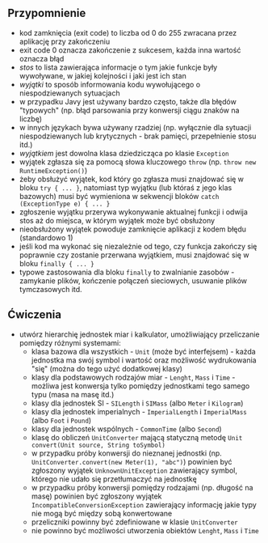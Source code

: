 ## Przypomnienie 

 - kod zamknięcia (exit code) to liczba od 0 do 255 zwracana przez aplikację przy zakończeniu
 - exit code 0 oznacza zakończenie z sukcesem, każda inna wartość oznacza błąd
 - *stos* to lista zawierająca informacje o tym jakie funkcje były wywoływane, w jakiej kolejności i jaki jest ich stan
 - *wyjątki* to sposób informowania kodu wywołującego o niespodziewanych sytuacjach
 - w przypadku Javy jest używany bardzo często, także dla błędów "typowych" (np. błąd parsowania przy konwersji ciągu znaków na liczbę)
 - w innych językach bywa używany rzadziej (np. wyłącznie dla sytuacji niespodziewanych lub krytycznych - brak pamięci, przepełnienie stosu itd.)
 - *wyjątkiem* jest dowolna klasa dziedzicząca po klasie `Exception`
 - wyjątek zgłasza się za pomocą słowa kluczowego `throw` (np. `throw new RuntimeException()`)
 - żeby obsłużyć wyjątek, kod który go zgłasza musi znajdować się w bloku `try { ... }`, natomiast typ wyjątku (lub któraś z jego klas bazowych)
 musi być wymieniona w sekwencji bloków `catch (ExceptionType e) { ... }`
 - zgłoszenie wyjątku przerywa wykonywanie aktualnej funkcji i odwija stos aż do miejsca, w którym wyjątek może być obsłużony
 - nieobsłużony wyjątek powoduje zamknięcie aplikacji z kodem błędu (standardowo 1)
 - jeśli kod ma wykonać się niezależnie od tego, czy funkcja zakończy się poprawnie czy zostanie przerwana wyjątkiem, musi znajdować się w bloku `finally { ... }`
 - typowe zastosowania dla bloku `finally` to zwalnianie zasobów - zamykanie plików, kończenie połączeń sieciowych, usuwanie plików tymczasowych itd.
 
## Ćwiczenia

 - utwórz hierarchię jednostek miar i kalkulator, umożliwiający przeliczanie pomiędzy różnymi systemami:
   - klasa bazowa dla wszystkich - `Unit` (może być interfejsem) - każda jednostka ma swój symbol i wartość oraz możliwość wydrukowania "się" (można do tego użyć dodatkowej klasy)
   - klasy dla podstawowych rodzajów miar - `Lenght`, `Mass` i `Time` - możliwa jest konwersja tylko pomiędzy jednostkami tego samego typu (masa na masę itd.)
   - klasy dla jednostek SI - `SILength` i `SIMass` (albo `Meter` i `Kilogram`)
   - klasy dla jednostek imperialnych - `ImperialLength` i `ImperialMass`  (albo `Foot` i `Pound`)
   - klasy dla jednostek wspólnych - `CommonTime` (albo `Second`)
   - klasę do obliczeń `UnitConverter` mającą statyczną metodę `Unit convert(Unit source, String toSymbol)`
   - w przypadku próby konwersji do nieznanej jednostki (np. `UnitConverter.convert(new Meter(1), "abc")`) powinien być zgłoszony wyjątek
  `UnknownUnitException` zawierający symbol, którego nie udało się przetłumaczyć na jednostkę
   - w przypadku próby konwersji pomiędzy rodzajami (np. długość na masę) powinien być zgłoszony wyjątek `IncompatibleConversionException` 
  zawierający informację jakie typy nie mogą być między sobą konwertowane
   - przeliczniki powinny być zdefiniowane w klasie `UnitConverter`
   - nie powinno być możliwości utworzenia obiektów `Lenght`, `Mass` i `Time`
